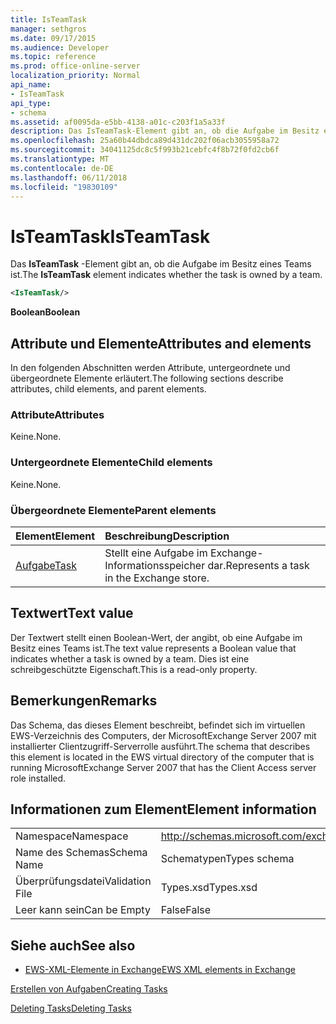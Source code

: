 ```yaml
---
title: IsTeamTask
manager: sethgros
ms.date: 09/17/2015
ms.audience: Developer
ms.topic: reference
ms.prod: office-online-server
localization_priority: Normal
api_name:
- IsTeamTask
api_type:
- schema
ms.assetid: af0095da-e5bb-4138-a01c-c203f1a5a33f
description: Das IsTeamTask-Element gibt an, ob die Aufgabe im Besitz eines Teams ist.
ms.openlocfilehash: 25a60b44dbdca89d431dc202f06acb3055958a72
ms.sourcegitcommit: 34041125dc8c5f993b21cebfc4f8b72f0fd2cb6f
ms.translationtype: MT
ms.contentlocale: de-DE
ms.lasthandoff: 06/11/2018
ms.locfileid: "19830109"
---
```

# <a name="isteamtask"></a><span data-ttu-id="72fee-103">IsTeamTask</span><span class="sxs-lookup"><span data-stu-id="72fee-103">IsTeamTask</span></span>

<span data-ttu-id="72fee-104">Das **IsTeamTask** -Element gibt an, ob die Aufgabe im Besitz eines Teams ist.</span><span class="sxs-lookup"><span data-stu-id="72fee-104">The **IsTeamTask** element indicates whether the task is owned by a team.</span></span> 
  
```xml
<IsTeamTask/>
```

 <span data-ttu-id="72fee-105">**Boolean**</span><span class="sxs-lookup"><span data-stu-id="72fee-105">**Boolean**</span></span>
## <a name="attributes-and-elements"></a><span data-ttu-id="72fee-106">Attribute und Elemente</span><span class="sxs-lookup"><span data-stu-id="72fee-106">Attributes and elements</span></span>

<span data-ttu-id="72fee-107">In den folgenden Abschnitten werden Attribute, untergeordnete und übergeordnete Elemente erläutert.</span><span class="sxs-lookup"><span data-stu-id="72fee-107">The following sections describe attributes, child elements, and parent elements.</span></span>
  
### <a name="attributes"></a><span data-ttu-id="72fee-108">Attribute</span><span class="sxs-lookup"><span data-stu-id="72fee-108">Attributes</span></span>

<span data-ttu-id="72fee-109">Keine.</span><span class="sxs-lookup"><span data-stu-id="72fee-109">None.</span></span>
  
### <a name="child-elements"></a><span data-ttu-id="72fee-110">Untergeordnete Elemente</span><span class="sxs-lookup"><span data-stu-id="72fee-110">Child elements</span></span>

<span data-ttu-id="72fee-111">Keine.</span><span class="sxs-lookup"><span data-stu-id="72fee-111">None.</span></span>
  
### <a name="parent-elements"></a><span data-ttu-id="72fee-112">Übergeordnete Elemente</span><span class="sxs-lookup"><span data-stu-id="72fee-112">Parent elements</span></span>

|<span data-ttu-id="72fee-113">**Element**</span><span class="sxs-lookup"><span data-stu-id="72fee-113">**Element**</span></span>|<span data-ttu-id="72fee-114">**Beschreibung**</span><span class="sxs-lookup"><span data-stu-id="72fee-114">**Description**</span></span>|
|:-----|:-----|
|[<span data-ttu-id="72fee-115">Aufgabe</span><span class="sxs-lookup"><span data-stu-id="72fee-115">Task</span></span>](task.md) <br/> |<span data-ttu-id="72fee-116">Stellt eine Aufgabe im Exchange-Informationsspeicher dar.</span><span class="sxs-lookup"><span data-stu-id="72fee-116">Represents a task in the Exchange store.</span></span>  <br/> |
   
## <a name="text-value"></a><span data-ttu-id="72fee-117">Textwert</span><span class="sxs-lookup"><span data-stu-id="72fee-117">Text value</span></span>

<span data-ttu-id="72fee-118">Der Textwert stellt einen Boolean-Wert, der angibt, ob eine Aufgabe im Besitz eines Teams ist.</span><span class="sxs-lookup"><span data-stu-id="72fee-118">The text value represents a Boolean value that indicates whether a task is owned by a team.</span></span> <span data-ttu-id="72fee-119">Dies ist eine schreibgeschützte Eigenschaft.</span><span class="sxs-lookup"><span data-stu-id="72fee-119">This is a read-only property.</span></span>
  
## <a name="remarks"></a><span data-ttu-id="72fee-120">Bemerkungen</span><span class="sxs-lookup"><span data-stu-id="72fee-120">Remarks</span></span>

<span data-ttu-id="72fee-121">Das Schema, das dieses Element beschreibt, befindet sich im virtuellen EWS-Verzeichnis des Computers, der MicrosoftExchange Server 2007 mit installierter Clientzugriff-Serverrolle ausführt.</span><span class="sxs-lookup"><span data-stu-id="72fee-121">The schema that describes this element is located in the EWS virtual directory of the computer that is running MicrosoftExchange Server 2007 that has the Client Access server role installed.</span></span>
  
## <a name="element-information"></a><span data-ttu-id="72fee-122">Informationen zum Element</span><span class="sxs-lookup"><span data-stu-id="72fee-122">Element information</span></span>

|||
|:-----|:-----|
|<span data-ttu-id="72fee-123">Namespace</span><span class="sxs-lookup"><span data-stu-id="72fee-123">Namespace</span></span>  <br/> |http://schemas.microsoft.com/exchange/services/2006/types  <br/> |
|<span data-ttu-id="72fee-124">Name des Schemas</span><span class="sxs-lookup"><span data-stu-id="72fee-124">Schema Name</span></span>  <br/> |<span data-ttu-id="72fee-125">Schematypen</span><span class="sxs-lookup"><span data-stu-id="72fee-125">Types schema</span></span>  <br/> |
|<span data-ttu-id="72fee-126">Überprüfungsdatei</span><span class="sxs-lookup"><span data-stu-id="72fee-126">Validation File</span></span>  <br/> |<span data-ttu-id="72fee-127">Types.xsd</span><span class="sxs-lookup"><span data-stu-id="72fee-127">Types.xsd</span></span>  <br/> |
|<span data-ttu-id="72fee-128">Leer kann sein</span><span class="sxs-lookup"><span data-stu-id="72fee-128">Can be Empty</span></span>  <br/> |<span data-ttu-id="72fee-129">False</span><span class="sxs-lookup"><span data-stu-id="72fee-129">False</span></span>  <br/> |
   
## <a name="see-also"></a><span data-ttu-id="72fee-130">Siehe auch</span><span class="sxs-lookup"><span data-stu-id="72fee-130">See also</span></span>



- [<span data-ttu-id="72fee-131">EWS-XML-Elemente in Exchange</span><span class="sxs-lookup"><span data-stu-id="72fee-131">EWS XML elements in Exchange</span></span>](ews-xml-elements-in-exchange.md)


[<span data-ttu-id="72fee-132">Erstellen von Aufgaben</span><span class="sxs-lookup"><span data-stu-id="72fee-132">Creating Tasks</span></span>](http://msdn.microsoft.com/library/0ef97334-e8a0-4f67-a23a-dd9e2bbad49f%28Office.15%29.aspx)
  
[<span data-ttu-id="72fee-133">Deleting Tasks</span><span class="sxs-lookup"><span data-stu-id="72fee-133">Deleting Tasks</span></span>](http://msdn.microsoft.com/library/a3d7e25f-8a35-4901-b1d9-d31f418ab340%28Office.15%29.aspx)

